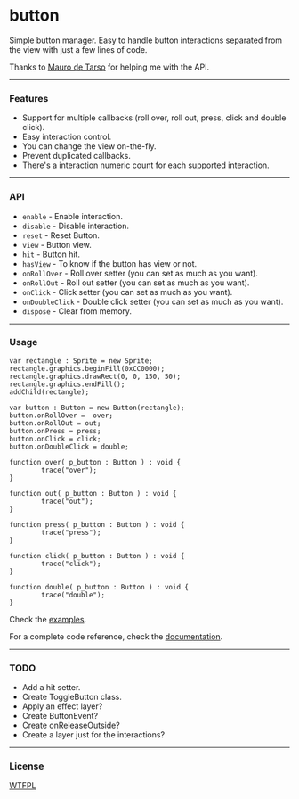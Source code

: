 [asdoc]: http://rafaelrinaldi.github.com/button/asdoc
[license]: http://github.com/rafaelrinaldi/button/blob/master/license.txt
[examples_folder]: http://github.com/rafaelrinaldi/button/blob/master/examples
[mauro]: https://github.com/maurodetarso

# button
Simple button manager. Easy to handle button interactions separated from the view with just a few lines of code.

Thanks to [Mauro de Tarso][mauro] for helping me with the API.

---
### Features
- Support for multiple callbacks (roll over, roll out, press, click and double click).
- Easy interaction control.
- You can change the view on-the-fly.
- Prevent duplicated callbacks.
- There's a interaction numeric count for each supported interaction.

---
### API
- `enable` - Enable interaction.
- `disable` - Disable interaction.
- `reset` - Reset Button.
- `view` - Button view.
- `hit` - Button hit.
- `hasView` - To know if the button has view or not.
- `onRollOver` - Roll over setter (you can set as much as you want).
- `onRollOut` - Roll out setter (you can set as much as you want).
- `onClick` - Click setter (you can set as much as you want).
- `onDoubleClick` - Double click setter (you can set as much as you want).
- `dispose` - Clear from memory.

---
### Usage

	var rectangle : Sprite = new Sprite;
	rectangle.graphics.beginFill(0xCC0000);
	rectangle.graphics.drawRect(0, 0, 150, 50);
	rectangle.graphics.endFill();
	addChild(rectangle);
	
	var button : Button = new Button(rectangle);
	button.onRollOver =  over;
	button.onRollOut = out;
	button.onPress = press;
	button.onClick = click;
	button.onDoubleClick = double;
	
	function over( p_button : Button ) : void {
			trace("over");
	}
	
	function out( p_button : Button ) : void {
			trace("out");
	}
	
	function press( p_button : Button ) : void {
			trace("press");
	}
	
	function click( p_button : Button ) : void {
			trace("click");
	}
	
	function double( p_button : Button ) : void {
			trace("double");
	}

Check the [examples][examples_folder].

For a complete code reference, check the [documentation][asdoc].

---
### TODO
- Add a hit setter.
- Create ToggleButton class.
- Apply an effect layer?
- Create ButtonEvent?
- Create onReleaseOutside?
- Create a layer just for the interactions?

---
### License
[WTFPL][license]